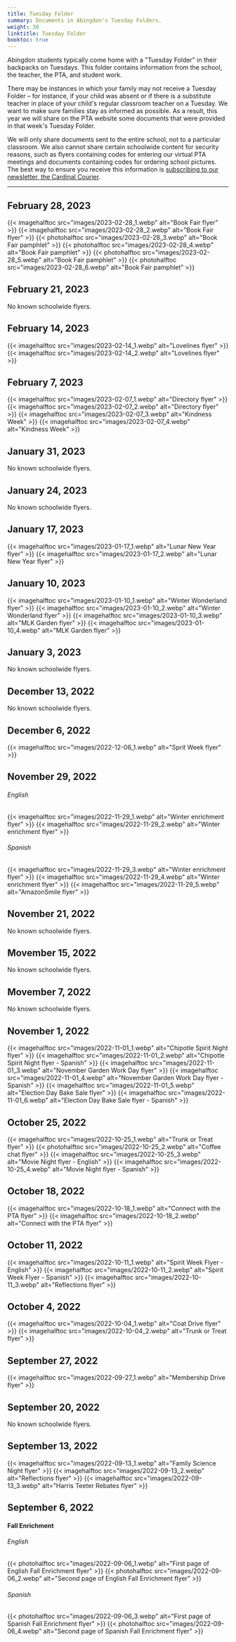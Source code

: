 ```yaml
--- 
title: Tuesday Folder
summary: Documents in Abingdon's Tuesday Folders.
weight: 30
linktitle: Tuesday Folder
booktoc: true
---
```


Abingdon students typically come home with a "Tuesday Folder" in their backpacks on Tuesdays. This folder contains information from the school, the teacher, the PTA, and student work.

There may be instances in which your family may not receive a Tuesday Folder – for instance, if your child was absent or if there is a substitute teacher in place of your child's regular classroom teacher on a Tuesday. We want to make sure families stay as informed as possible. As a result, this year we will share on the PTA website some documents that were provided in that week's Tuesday Folder.

We will only share documents sent to the entire school, not to a particular classroom. We also cannot share certain schoolwide content for security reasons, such as flyers containing codes for entering our virtual PTA meetings and documents containing codes for ordering school pictures. The best way to ensure you receive this information is [subscribing to our newsletter, the Cardinal Courier](https://lp.constantcontactpages.com/su/t3ku1aP).

---

## February 28, 2023

{{< imagehalftoc src="images/2023-02-28_1.webp" alt="Book Fair flyer" >}}
{{< imagehalftoc src="images/2023-02-28_2.webp" alt="Book Fair flyer" >}}
{{< photohalftoc src="images/2023-02-28_3.webp" alt="Book Fair pamphlet" >}}
{{< photohalftoc src="images/2023-02-28_4.webp" alt="Book Fair pamphlet" >}}
{{< photohalftoc src="images/2023-02-28_5.webp" alt="Book Fair pamphlet" >}}
{{< photohalftoc src="images/2023-02-28_6.webp" alt="Book Fair pamphlet" >}}

## February 21, 2023

No known schoolwide flyers.

## February 14, 2023

{{< imagehalftoc src="images/2023-02-14_1.webp" alt="Lovelines flyer" >}}
{{< imagehalftoc src="images/2023-02-14_2.webp" alt="Lovelines flyer" >}}

## February 7, 2023

{{< imagehalftoc src="images/2023-02-07_1.webp" alt="Directory flyer" >}}
{{< imagehalftoc src="images/2023-02-07_2.webp" alt="Directory flyer" >}}
{{< imagehalftoc src="images/2023-02-07_3.webp" alt="Kindness Week" >}}
{{< imagehalftoc src="images/2023-02-07_4.webp" alt="Kindness Week" >}}

## January 31, 2023

No known schoolwide flyers.

## January 24, 2023

No known schoolwide flyers.

## January 17, 2023

{{< imagehalftoc src="images/2023-01-17_1.webp" alt="Lunar New Year flyer" >}}
{{< imagehalftoc src="images/2023-01-17_2.webp" alt="Lunar New Year flyer" >}}

## January 10, 2023

{{< imagehalftoc src="images/2023-01-10_1.webp" alt="Winter Wonderland flyer" >}}
{{< imagehalftoc src="images/2023-01-10_2.webp" alt="Winter Wonderland flyer" >}}
{{< imagehalftoc src="images/2023-01-10_3.webp" alt="MLK Garden flyer" >}}
{{< imagehalftoc src="images/2023-01-10_4.webp" alt="MLK Garden flyer" >}}

## January 3, 2023

No known schoolwide flyers.

## December 13, 2022

No known schoolwide flyers.

## December 6, 2022

{{< imagehalftoc src="images/2022-12-06_1.webp" alt="Sprit Week flyer" >}}

## November 29, 2022

###### English
{{< imagehalftoc src="images/2022-11-29_1.webp" alt="Winter enrichment flyer" >}}
{{< imagehalftoc src="images/2022-11-29_2.webp" alt="Winter enrichment flyer" >}}

###### Spanish
{{< imagehalftoc src="images/2022-11-29_3.webp" alt="Winter enrichment flyer" >}}
{{< imagehalftoc src="images/2022-11-29_4.webp" alt="Winter enrichment flyer" >}}
{{< imagehalftoc src="images/2022-11-29_5.webp" alt="AmazonSmile flyer" >}}

## November 21, 2022

No known schoolwide flyers.

## Movember 15, 2022

No known schoolwide flyers.

## Movember 7, 2022

No known schoolwide flyers.

## November 1, 2022

{{< imagehalftoc src="images/2022-11-01_1.webp" alt="Chipotle Spirit Night flyer" >}}
{{< imagehalftoc src="images/2022-11-01_2.webp" alt="Chipotle Spirit Night flyer - Spanish" >}}
{{< imagehalftoc src="images/2022-11-01_3.webp" alt="November Garden Work Day flyer" >}}
{{< imagehalftoc src="images/2022-11-01_4.webp" alt="November Garden Work Day flyer - Spanish" >}}
{{< imagehalftoc src="images/2022-11-01_5.webp" alt="Election Day Bake Sale flyer" >}}
{{< imagehalftoc src="images/2022-11-01_6.webp" alt="Election Day Bake Sale flyer - Spanish" >}}

## October 25, 2022

{{< imagehalftoc src="images/2022-10-25_1.webp" alt="Trunk or Treat flyer" >}}
{{< photohalftoc src="images/2022-10-25_2.webp" alt="Coffee chat flyer" >}}
{{< imagehalftoc src="images/2022-10-25_3.webp" alt="Movie Night flyer - English" >}}
{{< imagehalftoc src="images/2022-10-25_4.webp" alt="Movie Night flyer - Spanish" >}}

## October 18, 2022

{{< imagehalftoc src="images/2022-10-18_1.webp" alt="Connect with the PTA flyer" >}}
{{< imagehalftoc src="images/2022-10-18_2.webp" alt="Connect with the PTA flyer" >}}

## October 11, 2022

{{< imagehalftoc src="images/2022-10-11_1.webp" alt="Spirit Week Flyer - English" >}}
{{< imagehalftoc src="images/2022-10-11_2.webp" alt="Spirit Week Flyer - Spanish" >}}
{{< imagehalftoc src="images/2022-10-11_3.webp" alt="Reflections flyer" >}}

## October 4, 2022

{{< imagehalftoc src="images/2022-10-04_1.webp" alt="Coat Drive flyer" >}}
{{< imagehalftoc src="images/2022-10-04_2.webp" alt="Trunk or Treat flyer" >}}

## September 27, 2022

{{< imagehalftoc src="images/2022-09-27_1.webp" alt="Membership Drive flyer" >}}

## September 20, 2022

No known schoolwide flyers.

## September 13, 2022

{{< imagehalftoc src="images/2022-09-13_1.webp" alt="Family Science Night flyer" >}}
{{< imagehalftoc src="images/2022-09-13_2.webp" alt="Reflections flyer" >}}
{{< imagehalftoc src="images/2022-09-13_3.webp" alt="Harris Teeter Rebates flyer" >}}

## September 6, 2022

#### Fall Enrichment

###### English
{{< photohalftoc src="images/2022-09-06_1.webp" alt="First page of English Fall Enrichment flyer" >}}
{{< photohalftoc src="images/2022-09-06_2.webp" alt="Second page of English Fall Enrichment flyer" >}}

###### Spanish
{{< photohalftoc src="images/2022-09-06_3.webp" alt="First page of Spanish Fall Enrichment flyer" >}}
{{< photohalftoc src="images/2022-09-06_4.webp" alt="Second page of Spanish Fall Enrichment flyer" >}}